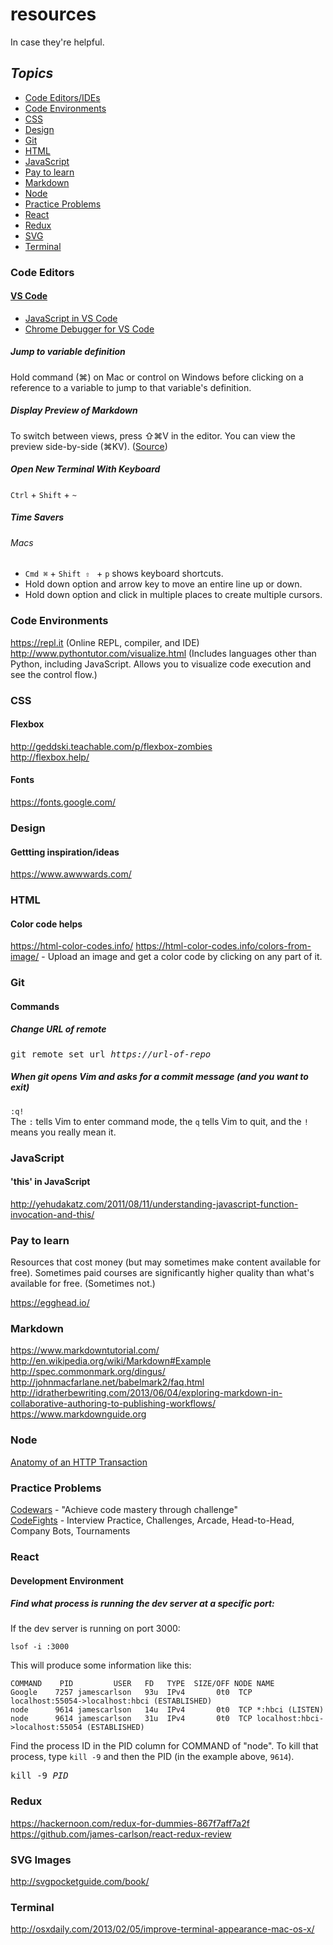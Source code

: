 # resources 
In case they're helpful.

## *Topics*  
* [Code Editors/IDEs](#code-editors)
* [Code Environments](#code-environments)
* [CSS](#css)
* [Design](#design)
* [Git](#git)
* [HTML](#html)
* [JavaScript](#javascript)
* [Pay to learn](#pay-to-learn)
* [Markdown](#markdown)  
* [Node](#node)
* [Practice Problems](#practice-problems)  
* [React](#react) 
* [Redux](#redux)
* [SVG](#svg)
* [Terminal](#terminal)

### Code Editors
#### [VS Code](https://code.visualstudio.com/)
* [JavaScript in VS Code](https://code.visualstudio.com/docs/languages/javascript#_automatic-type-acquisition)
* [Chrome Debugger for VS Code](https://marketplace.visualstudio.com/items?itemName=msjsdiag.debugger-for-chrome)

##### Jump to variable definition
Hold command (⌘) on Mac or control on Windows before clicking on a reference to a variable to jump to that variable's definition.

##### Display Preview of Markdown
To switch between views, press ⇧⌘V in the editor. You can view the preview side-by-side (⌘KV). ([Source](https://code.visualstudio.com/docs/languages/markdown#_markdown-preview))

##### Open New Terminal With Keyboard
`Ctrl` + `Shift` + `~`

##### Time Savers
###### Macs
* `Cmd ⌘` + `Shift ⇧ ` + `p` shows keyboard shortcuts.
* Hold down option and arrow key to move an entire line up or down.  
* Hold down option and click in multiple places to create multiple cursors.

### Code Environments
https://repl.it (Online REPL, compiler, and IDE)  
http://www.pythontutor.com/visualize.html (Includes languages other than Python, including JavaScript. Allows you to visualize code execution and see the control flow.)

### CSS
#### Flexbox
http://geddski.teachable.com/p/flexbox-zombies  
http://flexbox.help/

#### Fonts
https://fonts.google.com/

### Design
#### Gettting inspiration/ideas
https://www.awwwards.com/

### HTML
#### Color code helps
https://html-color-codes.info/
https://html-color-codes.info/colors-from-image/ - Upload an image and get a color code by clicking on any part of it.

### Git
#### Commands
##### Change URL of remote 
<pre>git remote set url <em>https://url-of-repo</em></pre>
##### When git opens Vim and asks for a commit message (and you want to exit)
`:q!`  
The `:` tells Vim to enter command mode, the `q` tells Vim to quit, and the `!` means you really mean it.

### JavaScript
#### 'this' in JavaScript
http://yehudakatz.com/2011/08/11/understanding-javascript-function-invocation-and-this/

### Pay to learn
Resources that cost money (but may sometimes make content available for free). Sometimes paid courses are significantly higher quality than what's available for free. (Sometimes not.)

https://egghead.io/


### Markdown  
https://www.markdowntutorial.com/   
http://en.wikipedia.org/wiki/Markdown#Example  
http://spec.commonmark.org/dingus/  
http://johnmacfarlane.net/babelmark2/faq.html  
http://idratherbewriting.com/2013/06/04/exploring-markdown-in-collaborative-authoring-to-publishing-workflows/  
https://www.markdownguide.org  

### Node
[Anatomy of an HTTP Transaction](https://nodejs.org/en/docs/guides/anatomy-of-an-http-transaction/#anatomy-of-an-http-transaction)

### Practice Problems
[Codewars](https://codewars.com/) - "Achieve code mastery through challenge"  
[CodeFights](https://codefights.com/) - Interview Practice, Challenges, Arcade, Head-to-Head, Company Bots, Tournaments

### React
#### Development Environment
##### Find what process is running the dev server at a specific port:
If the dev server is running on port 3000:
```
lsof -i :3000
```
This will produce some information like this: 
```
COMMAND    PID         USER   FD   TYPE  SIZE/OFF NODE NAME
Google    7257 jamescarlson   93u  IPv4       0t0  TCP localhost:55054->localhost:hbci (ESTABLISHED)
node      9614 jamescarlson   14u  IPv4       0t0  TCP *:hbci (LISTEN)
node      9614 jamescarlson   31u  IPv4       0t0  TCP localhost:hbci->localhost:55054 (ESTABLISHED)
```
Find the process ID in the PID column for COMMAND of "node". To kill that process, type `kill -9` and then the PID (in the example above, `9614`). 

<pre>
kill -9 <i>PID</i>
</pre>

### Redux
https://hackernoon.com/redux-for-dummies-867f7aff7a2f
https://github.com/james-carlson/react-redux-review

### SVG Images
http://svgpocketguide.com/book/

### Terminal 
http://osxdaily.com/2013/02/05/improve-terminal-appearance-mac-os-x/

